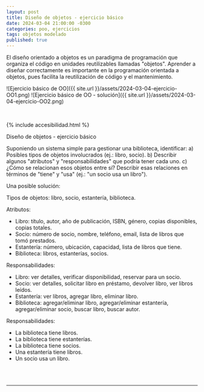 ```yaml
---
layout: post
title: Diseño de objetos - ejercicio básico
date: 2024-03-04 21:00:00 -0300
categories: poo, ejercicios
tags: objetos modelado
published: true
---
```


El diseño orientado a objetos es un paradigma de programación que organiza el código en unidades reutilizables llamadas "objetos". Aprender a diseñar correctamente es importante en la programación orientada a objetos, pues facilita la reutilización de código y el mantenimiento.

![Ejercicio básico de OO]({{ site.url }}/assets/2024-03-04-ejercicio-OO1.png)
![Ejercicio básico de OO - solución]({{ site.url }}/assets/2024-03-04-ejercicio-OO2.png)


&nbsp;

{% include accesibilidad.html %}

Diseño de objetos - ejercicio básico

Suponiendo un sistema simple para gestionar una biblioteca, identificar:
a) Posibles tipos de objetos involucrados (ej.: libro, socio).
b) Describir algunos "atributos" y "responsabilidades" que podría tener cada uno.
c) ¿Cómo se relacionan esos objetos entre sí? Describir esas relaciones en términos de "tiene" y "usa" (ej.: "un socio usa un libro").

Una posible solución:

Tipos de objetos: libro, socio, estantería, biblioteca.

Atributos:

- Libro: título, autor, año de publicación, ISBN, género, copias disponibles, copias totales.
- Socio: número de socio, nombre, teléfono, email, lista de libros que tomó prestados.
- Estantería: número, ubicación, capacidad, lista de libros que tiene.
- Biblioteca: libros, estanterías, socios.

Responsabilidades:

- Libro: ver detalles, verificar disponibilidad, reservar para un socio.
- Socio: ver detalles, solicitar libro en préstamo, devolver libro, ver libros leídos.
- Estantería: ver libros, agregar libro, eliminar libro.
- Biblioteca: agregar/eliminar libro, agregar/eliminar estantería, agregar/eliminar socio, buscar libro, buscar autor.

Responsabilidades:

- La biblioteca tiene libros.
- La biblioteca tiene estanterías.
- La biblioteca tiene socios.
- Una estantería tiene libros.
- Un socio usa un libro.

</div></details>
<br />&nbsp;

<hr />
